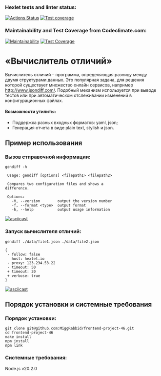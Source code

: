 ### Hexlet tests and linter status:
[![Actions Status](https://github.com/MiggRabbid/frontend-project-46/workflows/hexlet-check/badge.svg)](https://github.com/MiggRabbid/frontend-project-46/actions)
[![Test coverage](https://github.com/MiggRabbid/frontend-project-46/actions/workflows/tests.yml/badge.svg)](https://github.com/MiggRabbid/frontend-project-46/actions/workflows/tests.yml)

### Maintainability and Test Coverage from Codeclimate.com:
[![Maintainability](https://api.codeclimate.com/v1/badges/62a34a4f7555c071a64d/maintainability)](https://codeclimate.com/github/MiggRabbid/frontend-project-46/maintainability)
[![Test Coverage](https://api.codeclimate.com/v1/badges/62a34a4f7555c071a64d/test_coverage)](https://codeclimate.com/github/MiggRabbid/frontend-project-46/test_coverage)
# «Вычислитель отличий»
Вычислитель отличий – программа, определяющая разницу между двумя структурами данных.
Это популярная задача, для решения которой существует множество онлайн сервисов, например http://www.jsondiff.com/. Подобный механизм используется при выводе тестов или при автоматическом отслеживании изменений в конфигурационных файлах.

#### Возможности утилиты:
 - Поддержка разных входных форматов: yaml, json;
 - Генерация отчета в виде plain text, stylish и json.


 ## Пример использования
 ### Вызов стправочной информации:
 ```
gendiff -h

  Usage: gendiff [options] <filepath1> <filepath2>

  Compares two configuration files and shows a
difference.

  Options:
    -V, --version        output the version number
    -f, --format <type>  output format
    -h, --help           output usage information
```
[![asciicast](https://asciinema.org/a/604451.svg)](https://asciinema.org/a/604451)

 ### Запуск вычислителя отличий:
 ```
gendiff ./data/file1.json ./data/file2.json

{
  - follow: false
    host: hexlet.io
  - proxy: 123.234.53.22
  - timeout: 50
  + timeout: 20
  + verbose: true
}
```
[![asciicast](https://asciinema.org/a/604452.svg)](https://asciinema.org/a/604452)


## Порядок установки и системные требования
### Порядок установки:
```
git clone git@github.com:MiggRabbid/frontend-project-46.git
cd frontend-project-46
make install
npm install
npm link
```

### Системные требования:
Node.js v20.2.0